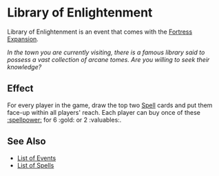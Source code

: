 # Library of Enlightenment

Library of Enlightenment is an event that comes with the [Fortress Expansion](../content.md).

*In the town you are currently visiting, there is a famous library said to possess a vast collection of arcane tomes. Are you willing to seek their knowledge?*


## Effect

For every player in the game, draw the top two [Spell](../spells.md) cards and put them face-up within all players' reach. Each player can buy once of these [:spellpower:](../spells.md) for 6 :gold: or 2 :valuables:.


## See Also

- [List of Events](../events.md)
- [List of Spells](../spells.md)
